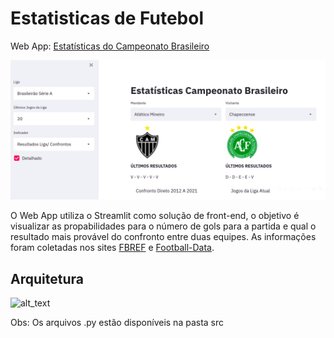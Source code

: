 # Estatisticas de Futebol

Web App: <a href="https://share.streamlit.io/marcosrmg/estatisticas-de-futebol/main/src/app.py" target="_blank">Estatísticas do Campeonato Brasileiro</a>

![alt_text](img/estatisticas_brasileirao.png)

O Web App utiliza o Streamlit como solução de front-end, o objetivo é visualizar as propabilidades para o número de gols para a partida e qual o resultado mais provável do confronto entre duas equipes. As informações foram coletadas nos sites [FBREF](https://fbref.com/pt/) e [Football-Data](https://www.football-data.co.uk/).

## Arquitetura

![alt_text](https://github.com/MarcosRMG/Estatisticas-de-Futebol/blob/main/img/Web%20App%20Estat%C3%ADsticas%20de%20Futebol.png)

Obs: Os arquivos .py estão disponíveis na pasta src 
